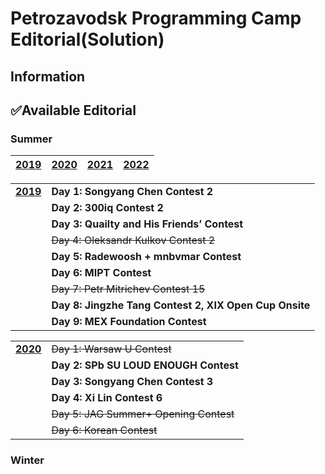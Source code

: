 # Petrozavodsk Programming Camp Editorial(Solution)


## Information


## ✅Available Editorial
### Summer
| [2019](../../tree/main/Summer%202019) | [2020](../../tree/main/Summer%202020) | [2021](../../tree/main/Summer%202021) | [2022](../../tree/main/Summer%202022) |
|-|-|-|-|

|||
|:-|:-|
| [**2019**](../../tree/main/Summer%202019) | **Day 1: Songyang Chen Contest 2** |
| | **Day 2: 300iq Contest 2** |
| | **Day 3: Quailty and His Friends’ Contest** |
| | ~~Day 4: Oleksandr Kulkov Contest 2~~ |
| | **Day 5: Radewoosh + mnbvmar Contest** |
| | **Day 6: MIPT Contest** |
| | ~~Day 7: Petr Mitrichev Contest 15~~ |
| | **Day 8: Jingzhe Tang Contest 2, XIX Open Cup Onsite** |
| | **Day 9: MEX Foundation Contest** |

|||
|:-|:-|
| [**2020**](../../tree/main/Summer%202020) | ~~Day 1: Warsaw U Contest~~ |
| | **Day 2: SPb SU LOUD ENOUGH Contest** |
| | **Day 3: Songyang Chen Contest 3** |
| | **Day 4: Xi Lin Contest 6** |
| | ~~Day 5: JAG Summer+ Opening Contest~~ |
| | ~~Day 6: Korean Contest~~ |
### Winter
